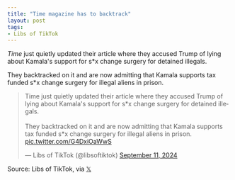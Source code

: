 ```yaml
---
title: "Time magazine has to backtrack"
layout: post
tags:
- Libs of TikTok
---
```


*Time* just quietly updated their article where they accused Trump of lying about Kamala's support for s*x change surgery for detained illegals.

They backtracked on it and are now admitting that Kamala supports tax funded s*x change surgery for illegal aliens in prison.

<blockquote class="twitter-tweet"><p lang="en" dir="ltr">Time just quietly updated their article where they accused Trump of lying about Kamala's support for s*x change surgery for detained illegals.<br /><br />They backtracked on it and are now admitting that Kamala supports tax funded s*x change surgery for illegal aliens in prison. <a href="https://t.co/G4DxiOaWwS">pic.twitter.com/G4DxiOaWwS</a></p>&mdash; Libs of TikTok (@libsoftiktok) <a href="https://twitter.com/libsoftiktok/status/1833925793866772513?ref_src=twsrc%5Etfw">September 11, 2024</a></blockquote> <script async src="https://platform.twitter.com/widgets.js" charset="utf-8"></script>

Source: Libs of TikTok, via [𝕏](https://x.com)
